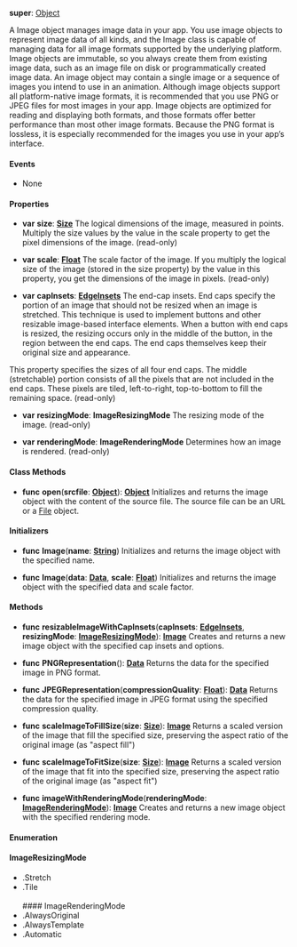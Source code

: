 **super**: [Object](Object.md)

A Image object manages image data in your app. You use image objects to represent image data of all kinds, and the Image class is capable of managing data for all image formats supported by the underlying platform. Image objects are immutable, so you always create them from existing image data, such as an image file on disk or programmatically created image data. An image object may contain a single image or a sequence of images you intend to use in an animation. Although image objects support all platform-native image formats, it is recommended that you use PNG or JPEG files for most images in your app. Image objects are optimized for reading and displaying both formats, and those formats offer better performance than most other image formats. Because the PNG format is lossless, it is especially recommended for the images you use in your app’s interface.

#### Events

* None

#### Properties

* **var** **size**: **[Size](size.md)**
The logical dimensions of the image, measured in points. Multiply the size values by the value in the scale property to get the pixel dimensions of the image. \(read-only\)

* **var** **scale**: **[Float](../gravity/types.md)**
The scale factor of the image. If you multiply the logical size of the image (stored in the size property) by the value in this property, you get the dimensions of the image in pixels. \(read-only\)

* **var** **capInsets**: **[EdgeInsets](edgeinsets.md)**
The end-cap insets. End caps specify the portion of an image that should not be resized when an image is stretched. This technique is used to implement buttons and other resizable image-based interface elements. When a button with end caps is resized, the resizing occurs only in the middle of the button, in the region between the end caps. The end caps themselves keep their original size and appearance.

This property specifies the sizes of all four end caps. The middle (stretchable) portion consists of all the pixels that are not included in the end caps. These pixels are tiled, left-to-right, top-to-bottom to fill the remaining space. \(read-only\)

* **var** **resizingMode**: **ImageResizingMode**
The resizing mode of the image. \(read-only\)

* **var** **renderingMode**: **ImageRenderingMode**
Determines how an image is rendered. \(read-only\)



#### Class Methods

* **func** **open**(**srcfile**: <strong>[Object](../gravity/types.md)</strong>): <strong>[Object](../gravity/types.md)</strong> 
Initializes and returns the image object with the content of the source file. The source file can be an URL or a <a href="File.html">File</a> object.



#### Initializers

* **func** **Image**(**name**: <strong>[String](../gravity/types.md)</strong>)
Initializes and returns the image object with the specified name.

* **func** **Image**(**data**: <strong>[Data](data.md)</strong>, **scale**: <strong>[Float](../gravity/types.md)</strong>)
Initializes and returns the image object with the specified data and scale factor. 



#### Methods

* **func** **resizableImageWithCapInsets**(**capInsets**: <strong>[EdgeInsets](edgeinsets.md)</strong>, **resizingMode**: <strong><a href="#_enum_ImageResizingMode">ImageResizingMode</a></strong>): <strong>[Image](image.md)</strong> 
Creates and returns a new image object with the specified cap insets and options.

* **func** **PNGRepresentation**(): <strong>[Data](data.md)</strong> 
Returns the data for the specified image in PNG format.

* **func** **JPEGRepresentation**(**compressionQuality**: <strong>[Float](../gravity/types.md)</strong>): <strong>[Data](data.md)</strong> 
Returns the data for the specified image in JPEG format using the specified compression quality.

* **func** **scaleImageToFillSize**(**size**: <strong>[Size](size.md)</strong>): <strong>[Image](image.md)</strong> 
Returns a scaled version of the image that fill the specified size, preserving the aspect ratio of the original image (as "aspect fill")

* **func** **scaleImageToFitSize**(**size**: <strong>[Size](size.md)</strong>): <strong>[Image](image.md)</strong> 
Returns a scaled version of the image that fit into the specified size, preserving the aspect ratio of the original image (as "aspect fit")

* **func** **imageWithRenderingMode**(**renderingMode**: <strong><a href="#_enum_ImageRenderingMode">ImageRenderingMode</a></strong>): <strong>[Image](image.md)</strong> 
Creates and returns a new image object with the specified rendering mode.





#### Enumeration

#### ImageResizingMode
 * .Stretch
 * .Tile
<br><br>#### ImageRenderingMode
 * .AlwaysOriginal
 * .AlwaysTemplate
 * .Automatic
<br><br>

